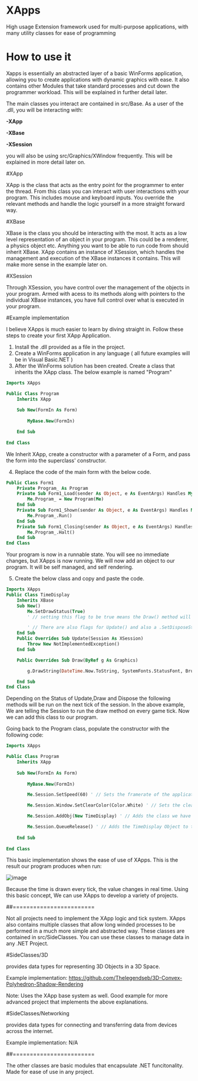 # XApps
High usage Extension framework used for multi-purpose applications, with many utility classes for ease of programming

# How to use it
Xapps is essentially an abstracted layer of a basic WinForms application, allowing you to create applications with dynamic graphics with ease. It also contains other Modules that take standard processes and cut down the programmer workload. This will be explained in further detail later.

The main classes you interact are contained in src/Base. As a user of the .dll, you will be interacting with:

**-XApp**

**-XBase**

**-XSession**

you will also be using src/Graphics/XWindow frequently. This will be explained in more detail later on.

#XApp

XApp is the class that acts as the entry point for the programmer to enter the thread. From this class you can interact with user interactions with your program. This includes mouse and keyboard inputs. You override the relevant methods and handle the logic yourself in a more straight forward way.

#XBase

XBase is the class you should be interacting with the most. It acts as a low level representation of an object in your program. This could be a renderer, a physics object etc. Anything you want to be able to run code from should inherit XBase. XApp contains an instance of XSession, which handles the management and execution of the XBase instances it contains. This will make more sense in the example later on.

#XSession

Through XSession, you have control over the management of the objects in your program. Armed with acess to its methods along with pointers to the individual XBase instances, you have full control over what is executed in your program.

#Example implementation

I believe XApps is much easier to learn by diving straight in. Follow these steps to create your first XApp Application.

1) Install the .dll provided as a file in the project.
2) Create a WinForms application in any language ( all future examples will be in Visual Basic.NET )
3) After the WinForms solution has been created. Create a class that inherits the XApp class. The below example is named "Program"

```vb
Imports XApps

Public Class Program
    Inherits XApp
  
    Sub New(FormIn As Form)
    
        MyBase.New(FormIn)

    End Sub
    
End Class
```

We Inherit XApp, create a constructor with a parameter of a Form, and pass the form into the superclass' constructor.

4) Replace the code of the main form with the below code.

```vb
Public Class Form1
    Private Program_ As Program
    Private Sub Form1_Load(sender As Object, e As EventArgs) Handles MyBase.Load
        Me.Program_ = New Program(Me)
    End Sub
    Private Sub Form1_Shown(sender As Object, e As EventArgs) Handles MyBase.Shown
        Me.Program_.Run()
    End Sub
    Private Sub Form1_Closing(sender As Object, e As EventArgs) Handles MyBase.FormClosing
        Me.Program_.Halt()
    End Sub
End Class
```

Your program is now in a runnable state. You will see no immediate changes, but XApps is now running. We will now add an object to our program. It will be self managed, and self rendering.

5) Create the below class and copy and paste the code.

```vb
Imports XApps
Public Class TimeDisplay
    Inherits XBase
    Sub New()
        Me.SetDrawStatus(True)
        ' // setting this flag to be true means the Draw() method will run every session tick

        ' // There are also flags for Update() and also a .SetDisposeStatus(res) which will safely dispose of the class in runtime.
    End Sub
    Public Overrides Sub Update(Session As XSession)
        Throw New NotImplementedException()
    End Sub

    Public Overrides Sub Draw(ByRef g As Graphics)

        g.DrawString(DateTime.Now.ToString, SystemFonts.StatusFont, Brushes.Black, 10, 10)

    End Sub
End Class
```

Depending on the Status of Update,Draw and Dispose the following methods will be run on the next tick of the session. In the above example, We are telling the Session to run the draw method on every game tick. Now we can add this class to our program.

Going back to the Program class, populate the constructor with the following code:


```vb
Imports XApps

Public Class Program
    Inherits XApp
  
    Sub New(FormIn As Form)
    
        MyBase.New(FormIn)

        Me.Session.SetSpeed(60) ' // Sets the framerate of the application to the value passed as a param. (60 fps)

        Me.Session.Window.SetClearColor(Color.White) ' // Sets the clear color of the window to white.

        Me.Session.AddObj(New TimeDisplay) ' // Adds the class we have created to the session+

        Me.Session.QueueRelease() ' // Adds the TimeDisplay Object to the correct container. TimeDisplay.Draw() will be run on the first tick instead of the second.
        
    End Sub
    
End Class
```

This basic implementation shows the ease of use of XApps. This is the result our program produces when run:

![image](https://user-images.githubusercontent.com/62959728/210561145-46e61597-e9f2-43e7-80f4-5512d0619247.png)

Because the time is drawn every tick, the value changes in real time. Using this basic concept, We can use XApps to develop a variety of projects.


##========================

Not all projects need to implement the XApp logic and tick system. XApps also contains multiple classes that allow long winded processes to be performed in a much more simple and abstracted way. These classes are contained in src/SideClasses. You can use these classes to manage data in any .NET Project.

#SideClasses/3D

provides data types for representing 3D Objects in a 3D Space.

Example implementation: https://github.com/Thelegendseb/3D-Convex-Polyhedron-Shadow-Rendering

Note: Uses the XApp base system as well. Good example for more advanced project that implements the above explanations.

#SideClasses/Networking

provides data types for connecting and transferring data from devices across the internet.

Example implementation: N/A

##========================

The other classes are basic modules that encapsulate .NET funcitonality. Made for ease of use in any project.
    
    






